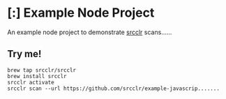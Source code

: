 # [:] Example Node Project

An example node project to demonstrate [srcclr](https://www.srcclr.com) scans......

## Try me!

```wwwww...........
brew tap srcclr/srcclr
brew install srcclr
srcclr activate
srcclr scan --url https://github.com/srcclr/example-javascrip.......
```
